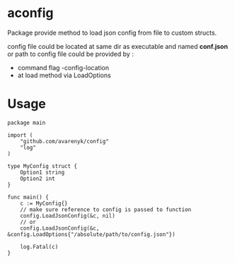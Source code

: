 # aconfig

Package provide method to load json config from file to custom structs.

config file could be located at same dir as executable and named **conf.json**
or path to config file could be provided by :
- command flag -config-location
- at load method via LoadOptions

# Usage

```
package main

import (
	"github.com/avarenyk/config"
	"log"
)

type MyConfig struct {
	Option1 string
	Option2 int
}

func main() {
	c := MyConfig{}
	// make sure reference to config is passed to function
	config.LoadJsonConfig(&c, nil)
	// or
	config.LoadJsonConfig(&c, &config.LoadOptions{"/absolute/path/to/config.json"})

	log.Fatal(c)
}

```